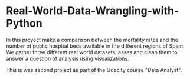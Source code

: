 # Real-World-Data-Wrangling-with-Python
In this proyect make a comparison between the mortality rates and the number of public hospital beds available in the different regions of Spain.
We gather three different real world datasets, asses and clean them to answer a question of analysis using visualizations.

This is was second project as part of the Udacity course "Data Analyst".
